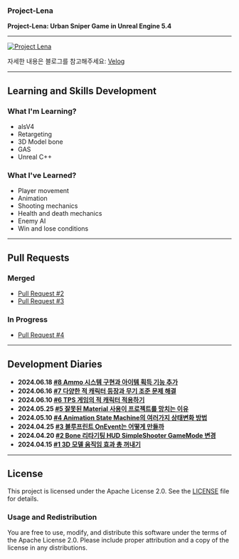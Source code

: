 ### Project-Lena
**Project-Lena: Urban Sniper Game in Unreal Engine 5.4**

---

[![Project Lena](https://github.com/ChangJin-Lee/Project-Lena/assets/54494793/59038ec5-13ef-4be4-a19a-e0d1b9a87bdb)](https://www.youtube.com/watch?v=-bOKsVpvfdA)

자세한 내용은 블로그를 참고해주세요: [Velog](https://velog.io/@whoamicj/posts?tag=UE5)

---

## Learning and Skills Development

### What I'm Learning?
- alsV4
- Retargeting
- 3D Model bone
- GAS
- Unreal C++

### What I've Learned?
- Player movement
- Animation
- Shooting mechanics
- Health and death mechanics
- Enemy AI
- Win and lose conditions

---

## Pull Requests
### Merged
- [Pull Request #2](https://github.com/ChangJin-Lee/Project-Lena/pull/2)
- [Pull Request #3](https://github.com/ChangJin-Lee/Project-Lena/pull/3)
  
### In Progress
- [Pull Request #4](https://github.com/ChangJin-Lee/Project-Lena/pull/4)

---

## Development Diaries
- **2024.06.18 [#8 Ammo 시스템 구현과 아이템 획득 기능 추가](https://velog.io/@whoamicj/UE5-Lena-Dev-Diary-5-Ammo-%EC%8B%9C%EC%8A%A4%ED%85%9C-%EA%B5%AC%ED%98%84%EA%B3%BC-%EC%95%84%EC%9D%B4%ED%85%9C-%ED%9A%8D%EB%93%9D-%EA%B8%B0%EB%8A%A5-%EC%B6%94%EA%B0%80)**
- **2024.06.16 [#7 다양한 적 캐릭터 등장과 무기 조준 문제 해결](https://velog.io/@whoamicj/UE5-Lena-Dev-Diary-4-%EB%8B%A4%EC%96%91%ED%95%9C-%EC%A0%81-%EC%BA%90%EB%A6%AD%ED%84%B0-%EB%93%B1%EC%9E%A5%EA%B3%BC-%EB%AC%B4%EA%B8%B0-%EC%A1%B0%EC%A4%80-%EB%AC%B8%EC%A0%9C-%ED%95%B4%EA%B2%B0)**
- **2024.06.10 [#6 TPS 게임의 적 캐릭터 적용하기](https://velog.io/@whoamicj/UE5-TPS-%EA%B2%8C%EC%9E%84%EC%9D%98-%EC%A0%81-%EC%BA%90%EB%A6%AD%ED%84%B0%EC%97%90-%EB%8B%A4%EC%96%91%ED%95%9C-%EB%AA%A8%EB%8D%B8-%EC%A0%81%EC%9A%A9%ED%95%98%EA%B8%B0-ALS-V4%EC%99%80-VRoid-%EB%A6%AC%ED%83%80%EA%B8%B0%ED%8C%85-%EC%99%84%EB%B2%BD-%EA%B0%80%EC%9D%B4%EB%93%9C)**
- **2024.05.25 [#5 잘못된 Material 사용이 프로젝트를 망치는 이유](https://velog.io/@whoamicj/UE5-%EC%9E%98%EB%AA%BB%EB%90%9C-Material-%EC%82%AC%EC%9A%A9%EC%9D%B4-%ED%94%84%EB%A1%9C%EC%A0%9D%ED%8A%B8%EB%A5%BC-%EB%A7%9D%EC%B9%98%EB%8A%94-%EC%9D%B4%EC%9C%A0)**
- **2024.05.10 [#4 Animation State Machine의 여러가지 상태변화 방법](https://velog.io/@whoamicj/UE5-Lena-Dev-Diary-2-Animation-State-Machine%EC%9D%98-%EC%97%AC%EB%9F%AC%EA%B0%80%EC%A7%80-%EC%83%81%ED%83%9C%EB%B3%80%ED%99%94-%EB%B0%A9%EB%B2%95-xgzna5f1)**
- **2024.04.25 [#3 블루프린트 OnEvent는 어떻게 만들까](https://velog.io/@whoamicj/UE5-Lena-Dev-Diary-1-%EB%B8%94%EB%A3%A8%ED%94%84%EB%A6%B0%ED%8A%B8-OnEvent%EB%8A%94-%EC%96%B4%EB%96%BB%EA%B2%8C-%EB%A7%8C%EB%93%A4%EA%B9%8C)**
- **2024.04.20 [#2 Bone 리타기팅 HUD SimpleShooter GameMode 변경](https://velog.io/@whoamicj/UE5-Bone-%EB%A6%AC%ED%83%80%EA%B8%B0%ED%8C%85-HUD-SimpleShooter-GameMode-%EB%B3%80%EA%B2%BD)**
- **2024.04.15 [#1 3D 모델 움직임 효과 총 꺼내기](https://velog.io/@whoamicj/UE5-SimpleShooter-3D-%EB%AA%A8%EB%8D%B8-%EC%9B%80%EC%A7%81%EC%9E%84-%ED%9A%A8%EA%B3%BC-%EC%B4%9D-%EA%BA%BC%EB%82%B4%EA%B8%B0)**

---

## License
This project is licensed under the Apache License 2.0. See the [LICENSE](LICENSE) file for details.

### Usage and Redistribution
You are free to use, modify, and distribute this software under the terms of the Apache License 2.0. Please include proper attribution and a copy of the license in any distributions.
